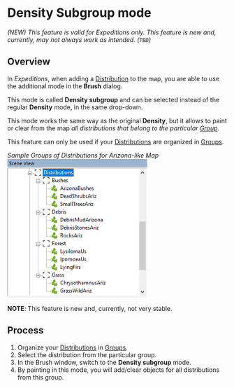 # Density Subgroup mode

*(NEW) This feature is valid for Expeditions only.*
*This feature is new and, currently, may not always work as intended. (`TBD`)*

## Overview
In *Expeditions*, when adding a [Distribution][distributions] to the map, you are able to use the additional mode in the **Brush** dialog. 

This mode is called **Density subgroup** and can be selected instead of the regular **Density** mode, in the same drop-down.

This mode works the same way as the original **Density**, but it allows to paint or clear from the map *all distributions that belong to the particular [Group][group]*.

This feature can only be used if your [Distributions][distributions] are organized in [Groups][group]. 

*Sample Groups of Distributions for Arizona-like Map*  
![](./media/groups_of_distributions.png) 

**NOTE**: This feature is new and, currently, not very stable.

## Process

1.  Organize your [Distributions][distributions] in [Groups][group].
2.  Select the distribution from the particular group.
3.  In the Brush window, switch to the **Density subgroup** mode.
4.  By painting in this mode, you will add/clear objects for all distributions from this group.


[distributions]: ./adding_multiple_objects_via_distribution.md
[group]: ./../../getting_started/ui_overview/groups.md